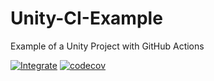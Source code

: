 # Unity-CI-Example
Example of a Unity Project with GitHub Actions

[![Integrate](https://github.com/MitchDroo/Unity-CI-Example/actions/workflows/integrate.yml/badge.svg)](https://github.com/MitchDroo/Unity-CI-Example/actions/workflows/integrate.yml)
[![codecov](https://codecov.io/gh/MitchDroo/Unity-CI-Example/branch/main/graph/badge.svg?token=JG1SKYZRNY)](https://codecov.io/gh/MitchDroo/Unity-CI-Example)
